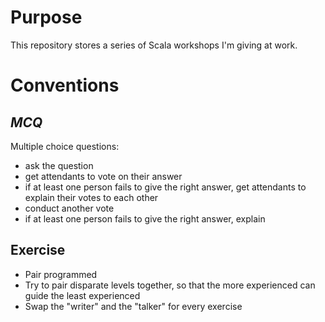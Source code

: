 # Purpose

This repository stores a series of Scala workshops I'm giving at work.


# Conventions

## _MCQ_

Multiple choice questions:
* ask the question
* get attendants to vote on their answer
* if at least one person fails to give the right answer, get attendants to explain their votes to each other
* conduct another vote
* if at least one person fails to give the right answer, explain

## Exercise

* Pair programmed
* Try to pair disparate levels together, so that the more experienced can guide the least experienced
* Swap the "writer" and the "talker" for every exercise
